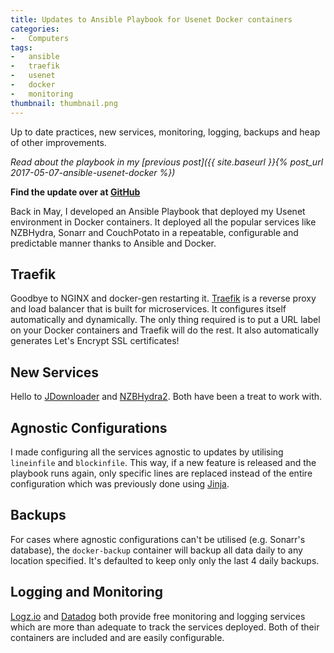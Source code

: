 ```yaml
---
title: Updates to Ansible Playbook for Usenet Docker containers
categories:
-   Computers
tags:
-   ansible
-   traefik
-   usenet
-   docker
-   monitoring
thumbnail: thumbnail.png
---
```


Up to date practices, new services, monitoring, logging, backups and heap of other improvements.

<!-- more -->

*Read about the playbook in my [previous post]({{ site.baseurl }}{% post_url 2017-05-07-ansible-usenet-docker %})*

**Find the update over at [GitHub](https://github.com/calvinbui/ansible-usenet-docker/releases/tag/3.0)**

Back in May, I developed an Ansible Playbook that deployed my Usenet environment in Docker containers. It deployed all the popular services like NZBHydra, Sonarr and CouchPotato in a repeatable, configurable and predictable manner thanks to Ansible and Docker.

## Traefik

Goodbye to NGINX and docker-gen restarting it. [Traefik](https://traefik.io/) is a reverse proxy and load balancer that is built for microservices. It configures itself automatically and dynamically. The only thing required is to put a URL label on your Docker containers and Traefik will do the rest. It also automatically generates Let's Encrypt SSL certificates!

## New Services

Hello to [JDownloader](http://jdownloader.org/) and [NZBHydra2](https://github.com/theotherp/nzbhydra2). Both have been a treat to work with.

## Agnostic Configurations

I made configuring all the services agnostic to updates by utilising `lineinfile` and `blockinfile`. This way, if a new feature is released and the playbook runs again, only specific lines are replaced instead of the entire configuration which was previously done using [Jinja](http://jinja.pocoo.org/).

## Backups

For cases where agnostic configurations can't be utilised (e.g. Sonarr's database), the `docker-backup` container will backup all data daily to any location specified. It's defaulted to keep only only the last 4 daily backups.

## Logging and Monitoring

[Logz.io](https://logz.io) and [Datadog](https://www.datadoghq.com/) both provide free monitoring and logging services which are more than adequate to track the services deployed. Both of their containers are included and are easily configurable.
